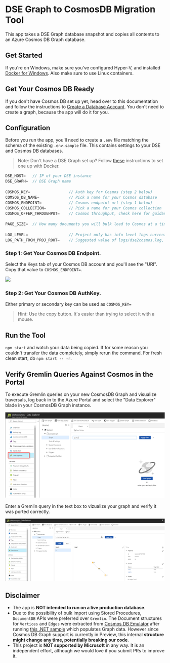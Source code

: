 # DSE Graph to CosmosDB Migration Tool

This app takes a DSE Graph database snapshot and copies all contents to an Azure Cosmos DB Graph database.

## Get Started
If you're on Windows, make sure you've configured Hyper-V, and installed [Docker for Windows](https://docs.docker.com/docker-for-windows/). Also make sure to use Linux containers.

## Get Your Cosmos DB Ready
If you don't have Cosmos DB set up yet, head over to this documentation and follow the instructions to [Create a Database Account](
https://docs.microsoft.com/en-us/azure/cosmos-db/create-graph-dotnet).
You don't need to create a graph, because the app will do it for you.

## Configuration
Before you run the app, you'll need to create a `.env` file matching the schema of the existing `.env.sample` file. This contains settings to your DSE and Cosmos DB databases.

>Note: Don't have a DSE Graph set up? Follow [these](./DSESetup.md) instructions to set one up with Docker.

```javascript
DSE_HOST=   // IP of your DSE instance
DSE_GRAPH=  // DSE Graph name

COSMOS_KEY=                 // Auth key for Cosmos (step 2 below)
COMSOS_DB_NAME=             // Pick a name for your Cosmos database
COSMOS_ENDPOINT=            // Cosmos endpoint url (step 1 below)
COSMOS_COLLECTION=          // Pick a name for your Cosmos collection
COSMOS_OFFER_THROUGHPUT=    // Cosmos throughput, check here for guidance https://docs.microsoft.com/en-us/azure/cosmos-db/request-units#estimating-throughput-needs

PAGE_SIZE=  // How many documents you will bulk load to Cosmos at a time. Suggested to start at 500 and adjust as needed

LOG_LEVEL=                  // Project only has info level logs currently
LOG_PATH_FROM_PROJ_ROOT=    // Suggested value of logs/dse2cosmos.log, this folder and file will be created for you if it doesn't already exist 
```

### Step 1: Get Your Cosmos DB Endpoint.
Select the Keys tab of your Cosmos DB account and you'll see the "URI". Copy that value to  `COSMOS_ENDPOINT=`.

<img src="https://raw.githubusercontent.com/jcocchi/neo-to-cosmos/master/images/azure-cosmos-keys.png"/>

### Step 2: Get Your Cosmos DB AuthKey.
Either primary or secondary key can be used as `COSMOS_KEY=`
> Hint: Use the copy button. It's easier than trying to select it with a mouse.

## Run the Tool
`npm start` and watch your data being copied. If for some reason you couldn't transfer the data completely, simply rerun the command. For fresh clean start, do `npm start -- -r`.

## Verify Gremlin Queries Against Cosmos in the Portal
To execute Gremlin queries on your new CosmosDB Graph and visualize traversals, log back in to the Azure Portal and select the "Data Explorer" blade in your CosmosDB Graph instance. 

<img src="https://raw.githubusercontent.com/jcocchi/neo-to-cosmos/master/images/graph-portal.png">

Enter a Gremlin query in the text box to vizualize your graph and verify it was ported correctly.

<img src="https://raw.githubusercontent.com/jcocchi/neo-to-cosmos/master/images/graph-traversal.PNG">

## Disclaimer
- The app is **NOT intended to run on a live production database**.
- Due to the possibility of bulk import using Stored Procedures, `DocumentDB` APIs were preferred over `Gremlin`. The Document structures for `Vertices` and `Edges` were extracted from [Cosmos DB Emulator](https://docs.microsoft.com/en-us/azure/cosmos-db/local-emulator) after running [this .NET sample](https://github.com/Azure-Samples/azure-cosmos-db-graph-dotnet-getting-started) which populates Graph data. However since Cosmos DB Graph support is currently in Preview, this internal **structure might change any time, potentially breaking our code**.
- This project is **NOT supported by Microsoft** in any way. It is an independent effort, although we would love if you submit PRs to improve it.